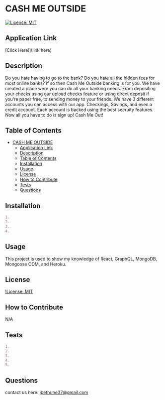 # CASH ME OUTSIDE

[![License: MIT](https://img.shields.io/badge/License-MIT-yellow.svg)](https://opensource.org/licenses/MIT)

## Application Link
[Click Here!](link here)

## Description
Do you hate having to go to the bank? Do you hate all the hidden fees for most online banks? If so then Cash Me Outside banking is for you. We have created a place were you can do all your banking needs. From depositing your checks using our upload checks feature or using direct deposit if you're paper free, to sending money to your friends. We have 3 different accounts you can access with our app. Checkings, Savings, and even a credit account. Each account is backed using the best secruity features. Now all you have to do is sign up! Cash Me Out!
## Table of Contents
- [CASH ME OUTSIDE](#cash-me-outside)
  - [Application Link](#application-link)
  - [Description](#description)
  - [Table of Contents](#table-of-contents)
  - [Installation](#installation)
  - [Usage](#usage)
  - [License](#license)
  - [How to Contribute](#how-to-contribute)
  - [Tests](#tests)
  - [Questions](#questions)

## Installation
```md
1. 
2. 
3. 
4. 
```

## Usage
This project is used to show my knowledge of React, GraphQL, MongoDB, Mongoose ODM, and Heroku.

## License
[!License: MIT](https://choosealicense.com/licenses/mit/)

## How to Contribute
N/A

## Tests
```md
1. 
2. 
3. 
4.   
5. 
```

## Questions
contact us here: jbethune37@gmail.com
